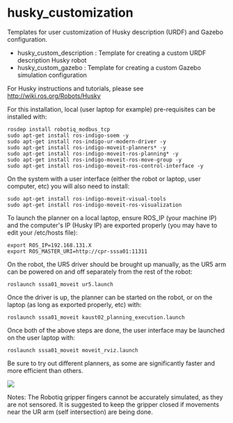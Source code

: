 husky_customization
===================

Templates for user customization of Husky description (URDF) and Gazebo configuration.

 - husky_custom_description : Template for creating a custom URDF description Husky robot
 - husky_custom_gazebo : Template for creating a custom Gazebo simulation configuration

For Husky instructions and tutorials, please see http://wiki.ros.org/Robots/Husky

For this installation, local (user laptop for example) pre-requisites can be installed with:
```
rosdep install robotiq_modbus_tcp
sudo apt-get install ros-indigo-soem -y
sudo apt-get install ros-indigo-ur-modern-driver -y
sudo apt-get install ros-indigo-moveit-planners* -y
sudo apt-get install ros-indigo-moveit-ros-planning* -y
sudo apt-get install ros-indigo-moveit-ros-move-group -y
sudo apt-get install ros-indigo-moveit-ros-control-interface -y
```

On the system with a user interface (either the robot or laptop, user computer, etc) you will also need to install:
```
sudo apt-get install ros-indigo-moveit-visual-tools
sudo apt-get install ros-indigo-moveit-ros-visualization
```

To launch the planner on a local laptop, ensure ROS_IP (your machine IP) and the computer's IP (Husky IP) are exported properly (you may have to edit your /etc/hosts file):
```
export ROS_IP=192.168.131.X
export ROS_MASTER_URI=http://cpr-sssa01:11311
```

On the robot, the UR5 driver should be brought up manually, as the UR5 arm can be powered on and off separately from the rest of the robot:
```
roslaunch sssa01_moveit ur5.launch
```
Once the driver is up, the planner can be started on the robot, or on the laptop (as long as exported properly, etc) with:
```
roslaunch sssa01_moveit kaust02_planning_execution.launch
```

Once both of the above steps are done, the user interface may be launched on the user laptop with:
```
roslaunch sssa01_moveit moveit_rviz.launch
```

Be sure to try out different planners, as some are significantly faster and more efficient than others.

![](http://i.imgur.com/tzbjJ6M.png)

Notes:
The Robotiq gripper fingers cannot be accurately simulated, as they are not sensored. It is suggested to keep the gripper closed if movements near the UR arm (self intersection) are being done.
